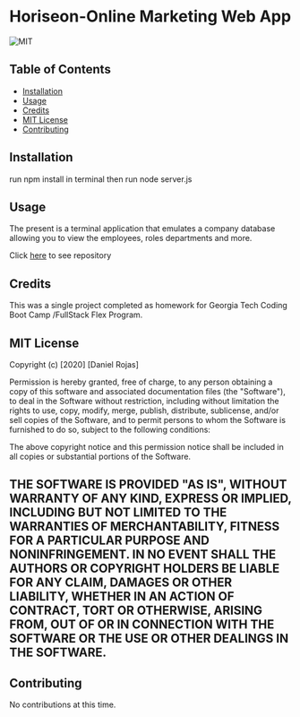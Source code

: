 # Horiseon-Online Marketing Web App

![MIT](https://img.shields.io/badge/MIT-License-red)

## Table of Contents 

* [Installation](#installation)
* [Usage](#usage)
* [Credits](#credits)
* [MIT License](#MIT-License)
* [Contributing](#Contributing)

## Installation

run npm install in terminal then run node server.js

## Usage 
The present is a terminal application that emulates a company database allowing you to view the employees, roles departments and more.

 Click [here](https://github.com/danieldrojas/gt-employee-tracker) to see repository




## Credits

This was a single project completed as homework for Georgia Tech Coding Boot Camp /FullStack Flex Program.

## MIT License

Copyright (c) [2020] [Daniel Rojas]

Permission is hereby granted, free of charge, to any person obtaining a copy
of this software and associated documentation files (the "Software"), to deal
in the Software without restriction, including without limitation the rights
to use, copy, modify, merge, publish, distribute, sublicense, and/or sell
copies of the Software, and to permit persons to whom the Software is
furnished to do so, subject to the following conditions:

The above copyright notice and this permission notice shall be included in all
copies or substantial portions of the Software.

THE SOFTWARE IS PROVIDED "AS IS", WITHOUT WARRANTY OF ANY KIND, EXPRESS OR
IMPLIED, INCLUDING BUT NOT LIMITED TO THE WARRANTIES OF MERCHANTABILITY,
FITNESS FOR A PARTICULAR PURPOSE AND NONINFRINGEMENT. IN NO EVENT SHALL THE
AUTHORS OR COPYRIGHT HOLDERS BE LIABLE FOR ANY CLAIM, DAMAGES OR OTHER
LIABILITY, WHETHER IN AN ACTION OF CONTRACT, TORT OR OTHERWISE, ARISING FROM,
OUT OF OR IN CONNECTION WITH THE SOFTWARE OR THE USE OR OTHER DEALINGS IN THE
SOFTWARE.
---

## Contributing

No contributions at this time. 